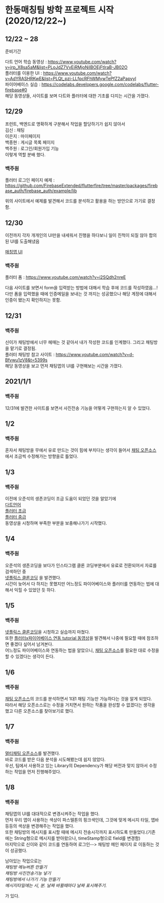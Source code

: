  # 한동매칭팀 방학 프로젝트 시작(2020/12/22~)  
 
 ## 12/22 ~ 28   

 준비기간  
 
 다트 언어 학습 동영상 : <https://www.youtube.com/watch?v=jrp_X8sa5aM&list=PLoJdZ7VvEiRMjoNiIBOEjFtlraB-JB02O>   
 플러터를 이용한 UI : <https://www.youtube.com/watch?v=AdYRASHRKwE&list=PLQt_pzi-LLfpcRFhWMywTePfZ2aPapvyl>      
 파이어베이스 실습 : <https://codelabs.developers.google.com/codelabs/flutter-firebase#0>    
 해당 동영상들, 사이트를 보며 다트와 플러터에 대한 기초를 다지는 시간을 가졌다.
 
 ## 12/29
 
 프런트, 백엔드로 명확하게 구분해서 작업을 할당하기가 쉽지 않아서    
 김신 : 채팅   
 이은지 : 마이페이지   
 백종현 : 게시글 목록 페이지   
 백주원 : 로그인/회원가입 기능    
 이렇게 역할 분배 했다.   
 
 ### 백주원   
 플러터 로그인 페이지 예제 : <https://github.com/FirebaseExtended/flutterfire/tree/master/packages/firebase_auth/firebase_auth/example/lib>   
   
위의 사이트에서 예제를 발견해서 코드를 분석하고 활용을 하는 방안으로 가기로 결정함.    

## 12/30

이전까지 각자 개개인의 UI만을 내세워서 진행을 하다보니 일이 진척이 되질 않아 합의된 UI를 도출해냈음    

[매칭앱 UI](https://github.com/21700340JuwonBaek/link_test/blob/master/%EC%95%A0%ED%94%8C%EB%A6%AC%EC%BC%80%EC%9D%B4%EC%85%98%20UI/%EC%8A%A4%ED%86%A0%EB%A6%AC%EB%B3%B4%EB%93%9C.pdf)

### 백주원


플러터 폼 : <https://www.youtube.com/watch?v=i2SQdh2nreE>   

다음 사이트를 보면서 form을 입력받는 방법에 대해서 학습 후에 코드를 작성하였음...!    
다만 폼을 입력했을 때에 인증메일을 보내는 것 까지는 성공했으나 해당 계정에 대해서 인증이 됐는지 확인하지는 못함.   


## 12/31  

### 백주원   

신이가 채팅방에서 너무 헤매는 것 같아서 내가 작성한 코드를 인계했다. 그리고 채팅방을 맡기로 결정됨.   
플러터 채팅방 참고 사이트 : <https://www.youtube.com/watch?v=d-Bfvwu1zV8&t=5399s>     
해당 동영상을 보고 먼저 채팅앱의 UI를 구현해보는 시간을 가졌다. 


## 2021/1/1

### 백주원   
12/31에 발견한 사이트를 보면서 사진전송 기능을 어떻게 구현하는지 알 수 있었다.   


## 1/2

### 백주원
혼자서 채팅방을 무에서 유로 만드는 것이 힘에 부치다는 생각이 들어서 
[채팅 오픈소스](https://medium.com/flutter-community/building-a-chat-app-with-flutter-and-firebase-from-scratch-9eaa7f41782e) 에서 조금씩 수정해가는 방향을로 틀었다.    

## 1/3

### 백주원 
이전에 오준석의 생존코딩이 조금 도움이 되었던 것을 알았기에   
[다트언어](https://www.youtube.com/watch?v=J_cQyPGyHRI&t=15s)   
[플러터 초급](https://www.youtube.com/watch?v=lRbZsBvG9Ig&list=PLxTmPHxRH3VUueVvEnrP8qxHAP5x9XAPv)   
[플러터 중급](https://www.youtube.com/watch?v=ei8TX-uqP6E&list=PLxTmPHxRH3VWLY-eyQuV1C_IbIQlCXEhe)   
동영상을 시청하며 부족한 부분을 보충해나가기 시작했다.   



## 1/4

### 백주원

오준석의 생존코딩을 보다가 인스타그램 클론 코딩부분에서 유료로 전환되어서 자료를 검색하던 중  
[넷플릭스 클론코딩](https://www.youtube.com/watch?v=wFnXxwlGk4s&list=PL3ilpnPyonYfl82dvBq5fiDD-d4PkRte3&index=4) 을 발견했다.    
시간이 늦어서 다 하지는 못했지만 어느정도 파이어베이스와 플러터를 연동하는 법에 대해서 익힐 수 있었던 듯 하다.   

## 1/5   

### 백주원

[넷플릭스 클론코딩](https://www.youtube.com/watch?v=wFnXxwlGk4s&list=PL3ilpnPyonYfl82dvBq5fiDD-d4PkRte3&index=4)을 시청하고 실습까지 마쳤다.    
또한 [플러터x파이어베이스 연동 tutorial 동영상](https://www.youtube.com/watch?v=zaiE08EWrO0)을 발견해서 나중에 필요할 때에 참조하면 좋겠다 싶어서 남겨본다.    
어느정도 파이어베이스와 연동하는 법을 알았으니, [채팅 오픈소스](https://medium.com/flutter-community/building-a-chat-app-with-flutter-and-firebase-from-scratch-9eaa7f41782e)를 필요한 대로 수정을 할 수 있겠다는 생각이 든다. 



## 1/6 

### 백주원

 [채팅 오픈소스](https://medium.com/flutter-community/building-a-chat-app-with-flutter-and-firebase-from-scratch-9eaa7f41782e)의 코드를 분석하면서 1대1 채팅 기능만 가능하다는 것을 알게 되었다.    
따라서 해당 오픈소스로는 수정을 거치면서 원하는 작품을 완성할 수 없겠다는 생각을 했고 다른 오픈소스를 찾아보기로 했다.   
 
 
## 1/7

### 백주원

[멀티채팅 오픈소스](https://dev.to/ahmedgulabkhan/groupchatapp-a-group-chatting-app-using-flutter-2gif)를 발견했다.   
바로 코드를 받은 다음 분석을 시도해봤는데 쉽지 않았다.   
우선, 팀에서 사용하고 있는 Library의 Dependency가 해당 버전과 맞지 않아서 수정하는 작업을 먼저 진행해주었다.    

## 1/8

### 백주원
채팅앱의 UI를 대대적으로 변경시켜주는 작업을 했다.    
먼저 우리 앱이 사용하는 색상이 파스텔톤의 핑크색인데, 그것에 맞게 메시지 타일, 앱바 등등의 색상을 변경해주는 작업을 했다.    
또한 채팅방의 메시지를 표시할 때에 메시지 전송시각까지 표시하도록 만들었다.(기존에는 String형으로 메시지를 받아왔으나, timeStamp형으로 field를 변경함)   
마지막으로 신이와 같이 코드를 연동하여 로그인--> 채팅방 메인 페이지 로 이동하는 것이 성공했다.     

남아있는 작업으로는    
*채팅방 메뉴버튼 만들기*   
*채팅방 사진전송기능 넣기*   
*채팅방에서 나가기 기능 만들기*   
*메시지타일에는 시, 분. 날짜 바뀔때마다 날짜 표시해주기.*     

가 있다. 




